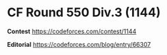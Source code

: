 # CF Round 550 Div.3 (1144)
**Contest**
https://codeforces.com/contest/1144


**Editorial**
https://codeforces.com/blog/entry/66307

